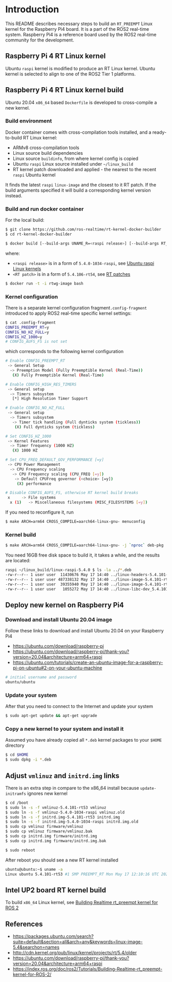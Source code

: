 # Introduction

This README describes necessary steps to build an ```RT_PREEMPT``` Linux kernel for the Raspberry Pi4 board. It is a part of the ROS2 real-time system. Raspberry Pi4 is a reference board used by the ROS2 real-time community for the development.

## Raspberry Pi 4 RT Linux kernel

Ubuntu ```raspi``` kernel is modified to produce an RT Linux kernel. Ubuntu kernel is selected to align to one of the ROS2 Tier 1 platforms.  

## Raspberry Pi 4 RT Linux kernel build

Ubuntu 20.04 ```x86_64``` based ```Dockerfile``` is developed to cross-compile a new kernel.

### Build environment

Docker container comes with cross-compilation tools installed, and a ready-to-build RT Linux kernel:

* ARMv8 cross-compilation tools
* Linux source build dependencies
* Linux source ```buildinfo```, from where kernel config is copied
* Ubuntu ```raspi``` Linux source installed under ```~/linux_build```
* RT kernel patch downloaded and applied - the nearest to the recent ```raspi``` Ubuntu kernel

It finds the latest ```raspi``` ```linux-image``` and the closest to it RT patch. If the build arguments specified it will build a corresponding kernel version instead.

### Build and run docker container

For the local build:

```bash
$ git clone https://github.com/ros-realtime/rt-kernel-docker-builder
$ cd rt-kernel-docker-builder
```

```bash
$ docker build [--build-args UNAME_R=<raspi release>] [--build-args RT_PATCH=<RT patch>] -t rtwg-image .
```

where:

* ```<raspi release>``` is in a form of ```5.4.0-1034-raspi```,  see [Ubuntu raspi Linux kernels](https://packages.ubuntu.com/search?suite=default&section=all&arch=any&keywords=linux-image-5.4&searchon=names)
* ```<RT patch>``` is in a form of ```5.4.106-rt54```, see [RT patches](http://cdn.kernel.org/pub/linux/kernel/projects/rt/5.4/older)

```bash
$ docker run -t -i rtwg-image bash
```

### Kernel configuration

There is a separate kernel configuration fragment```.config-fragment``` introduced to apply ROS2 real-time specific kernel settings:

```bash
$ cat .config-fragment
CONFIG_PREEMPT_RT=y
CONFIG_NO_HZ_FULL=y
CONFIG_HZ_1000=y
# CONFIG_AUFS_FS is not set
```

which corresponds to the following kernel configuration

```bash
# Enable CONFIG_PREEMPT_RT
 -> General Setup
  -> Preemption Model (Fully Preemptible Kernel (Real-Time))
   (X) Fully Preemptible Kernel (Real-Time)

# Enable CONFIG_HIGH_RES_TIMERS
 -> General setup
  -> Timers subsystem
   [*] High Resolution Timer Support

# Enable CONFIG_NO_HZ_FULL
 -> General setup
  -> Timers subsystem
   -> Timer tick handling (Full dynticks system (tickless))
    (X) Full dynticks system (tickless)

# Set CONFIG_HZ_1000
 -> Kernel Features
  -> Timer frequency (1000 HZ)
   (X) 1000 HZ

# Set CPU_FREQ_DEFAULT_GOV_PERFORMANCE [=y]
 -> CPU Power Management
  -> CPU Frequency scaling
   -> CPU Frequency scaling (CPU_FREQ [=y])
    -> Default CPUFreq governor (<choice> [=y])
     (X) performance

# Disable CONFIG_AUFS_FS, otherwise RT kernel build breaks
 x     -> File systems                                                                                                                          x
  x (1)   -> Miscellaneous filesystems (MISC_FILESYSTEMS [=y])
```

If you need to reconfigure it, run

```bash
$ make ARCH=arm64 CROSS_COMPILE=aarch64-linux-gnu- menuconfig
```

### Kernel build

```bash
$ make ARCH=arm64 CROSS_COMPILE=aarch64-linux-gnu- -j `nproc` deb-pkg
```

You need 16GB free disk space to build it, it takes a while, and the results are located:

```bash
raspi ~/linux_build/linux-raspi-5.4.0 $ ls -la ../*.deb
-rw-r--r-- 1 user user  11430676 May 17 14:40 ../linux-headers-5.4.101-rt53_5.4.101-rt53-1_arm64.deb
-rw-r--r-- 1 user user 487338132 May 17 14:40 ../linux-image-5.4.101-rt53-dbg_5.4.101-rt53-1_arm64.deb
-rw-r--r-- 1 user user  39355940 May 17 14:40 ../linux-image-5.4.101-rt53_5.4.101-rt53-1_arm64.deb
-rw-r--r-- 1 user user   1055272 May 17 14:40 ../linux-libc-dev_5.4.101-rt53-1_arm64.deb
```
## Deploy new kernel on Raspberry Pi4

### Download and install Ubuntu 20.04 image

Follow these links to download and install Ubuntu 20.04 on your Raspberry Pi4

* https://ubuntu.com/download/raspberry-pi
* https://ubuntu.com/download/raspberry-pi/thank-you?version=20.04&architecture=arm64+raspi
* https://ubuntu.com/tutorials/create-an-ubuntu-image-for-a-raspberry-pi-on-ubuntu#2-on-your-ubuntu-machine

```bash
# initial username and password
ubuntu/ubuntu
```

### Update your system

After that you need to connect to the Internet and update your system

```bash
$ sudo apt-get update && apt-get upgrade
```

### Copy a new kernel to your system and install it

Assumed you have already copied all ```*.deb``` kernel packages to your ```$HOME``` directory

```bash
$ cd $HOME
$ sudo dpkg -i *.deb
```

## Adjust ```vmlinuz``` and ```initrd.img``` links

There is an extra step in compare to the x86_64 install because ```update-initramfs``` ignores new kernel

```bash
$ cd /boot
$ sudo ln -s -f vmlinuz-5.4.101-rt53 vmlinuz
$ sudo ln -s -f vmlinuz-5.4.0-1034-raspi vmlinuz.old
$ sudo ln -s -f initrd.img-5.4.101-rt53 initrd.img
$ sudo ln -s -f initrd.img-5.4.0-1034-raspi initrd.img.old
$ sudo cp vmlinuz firmware/vmlinuz
$ sudo cp vmlinuz firmware/vmlinuz.bak
$ sudo cp initrd.img firmware/initrd.img
$ sudo cp initrd.img firmware/initrd.img.bak

$ sudo reboot
```

After reboot you should see a new RT kernel installed

```bash
ubuntu@ubuntu:~$ uname -a
Linux ubuntu 5.4.101-rt53 #1 SMP PREEMPT_RT Mon May 17 12:10:16 UTC 2021 aarch64 aarch64 aarch64 GNU/Linux
```

## Intel UP2 board RT kernel build

To build ```x86_64``` Linux kernel, see [Building Realtime rt_preempt kernel for ROS 2](https://index.ros.org/doc/ros2/Tutorials/Building-Realtime-rt_preempt-kernel-for-ROS-2)

## References

* https://packages.ubuntu.com/search?suite=default&section=all&arch=any&keywords=linux-image-5.4&searchon=names
* http://cdn.kernel.org/pub/linux/kernel/projects/rt/5.4/older
* https://ubuntu.com/download/raspberry-pi/thank-you?version=20.04&architecture=arm64+raspi
* https://index.ros.org/doc/ros2/Tutorials/Building-Realtime-rt_preempt-kernel-for-ROS-2/


